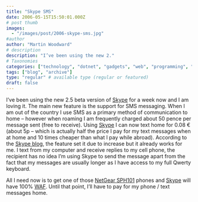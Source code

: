 ```yaml
---
title: "Skype SMS"
date: 2006-05-15T15:50:01.000Z
# post thumb
images:
  - "/images/post/2006-skype-sms.jpg"
#author
author: "Martin Woodward"
# description
description: "I’ve been using the new 2."
# Taxonomies
categories: ["technology", "dotnet", "gadgets", "web", "programming", "personal"]
tags: ["blog", "archive"]
type: "regular" # available type (regular or featured)
draft: false
---
```

[](http://www.anrdoezrs.net/7n65tenkem139464931326463B8)I’ve been using the new 2.5 beta version of [Skype](http://www.jdoqocy.com/fs105r09608OQWRTRWQOQPTRRVTQ) for a week now and I am loving it.  The main new feature is the support for SMS messaging.  When I am out of the country I use SMS as a primary method of communication to home – however when roaming I am frequently charged about 50 pence per message sent (free to receive).  Using [Skype](http://www.jdoqocy.com/fs105r09608OQWRTRWQOQPTRRVTQ) I can now text home for 0.08 € (about 5p – which is actually half the price I pay for my text messages when at home and 10 times cheaper than what I pay while abroad).  According to the [Skype blog](http://share.skype.com/sites/en/2006/05/skype_sms_whats_up_with_beta.html), the feature set it due to increase but it already works for me.  I text from my computer and receive replies to my cell phone, the recipient has no idea I’m using Skype to send the message apart from the fact that my messages are usually longer as I have access to my full Qwerty keyboard.

All I need now is to get one of those [NetGear SPH101](http://www.woodwardweb.com/technology/000166.html) phones and [Skype](http://www.jdoqocy.com/fs105r09608OQWRTRWQOQPTRRVTQ) will have 100% [WAF](http://en.wikipedia.org/wiki/WAF).  Until that point, I’ll have to pay for my phone / text messages home.